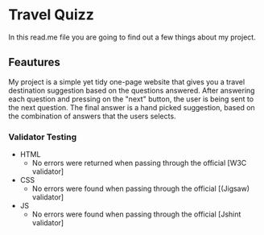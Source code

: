 # Travel Quizz

In this read.me file you are going to find out a few things about my project. 

## Feautures 

My project is a simple yet tidy one-page website that gives you a travel destination suggestion based on the questions answered. 
After answering each question and pressing on the "next" button, the user is being sent to the next question. The final answer is a hand picked suggestion, based on the combination of answers that the users selects.

### Validator Testing 

- HTML
    - No errors were returned when passing through the official [W3C validator]
- CSS
    - No errors were found when passing through the official [(Jigsaw) validator]
- JS
    - No errors were found when passing through the official [Jshint validator]
     
